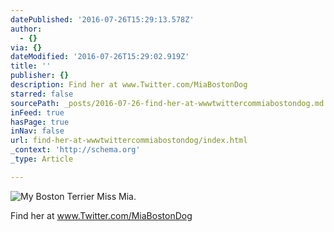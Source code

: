 ```yaml
---
datePublished: '2016-07-26T15:29:13.578Z'
author:
  - {}
via: {}
dateModified: '2016-07-26T15:29:02.919Z'
title: ''
publisher: {}
description: Find her at www.Twitter.com/MiaBostonDog
starred: false
sourcePath: _posts/2016-07-26-find-her-at-wwwtwittercommiabostondog.md
inFeed: true
hasPage: true
inNav: false
url: find-her-at-wwwtwittercommiabostondog/index.html
_context: 'http://schema.org'
_type: Article

---
```

![My Boston Terrier Miss Mia.](https://the-grid-user-content.s3-us-west-2.amazonaws.com/428f935f-532c-4cd0-ac05-fa1c61b88e81.jpg)

Find her at www.Twitter.com/MiaBostonDog